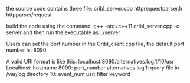 the source code contains three file: 
  cribl_server.cpp
  httprequestparser.h
  httpparser/request

build the code using the command: g++ -std=c++11 cribl_server.cpp -o server
and then run the executable as: ./server

Users can set the port number in the Cribl_client.cpp file, the default port number is: 8090.

A valid URI format is like this: localhost:8090/alternatives.log.1/10/usr
  Localhost: hostname
  8090: port_number
  alternatives.log.1: query file in /var/log directory
  10: event_num
  usr: filter keyword
